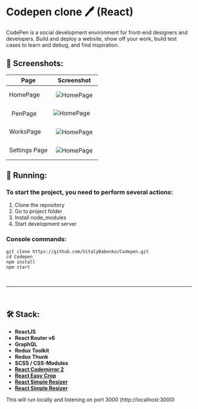 # Codepen clone 🖊 (React)

 CodePen is a social development environment for front-end designers and developers. Build and deploy a website, show off your work, build test cases to learn and debug, and find inspiration.

## 📸 Screenshots:

<table>
  <thead >
    <tr>
      <th style='text-align:center' >Page</th>
      <th style='text-align:center' >Screenshot</th>
    </tr>
  </thead>
  <tbody>
    <tr>
      <td>HomePage</td>
      <td style='padding: 15px'><img src="https://github.com/VitalyBabenko/CodePen/blob/main/src/assets/screenshots/HomePage.png?raw=true" alt="HomePage" ></td>
    </tr>
    <tr>
      <td style='padding: 15px' >PenPage</td>
      <td><img src="https://github.com/VitalyBabenko/CodePen/blob/main/src/assets/screenshots/PenPage.png?raw=true" alt="HomePage" ></td>
    </tr>
    <tr>
      <td>WorksPage</td>
      <td style='padding: 15px' ><img src="https://github.com/VitalyBabenko/CodePen/blob/main/src/assets/screenshots/WorksPage.png?raw=true" alt="HomePage" ></td>
    </tr>
    <tr>
      <td>Settings Page</td>
      <td style='padding: 15px' ><img src="https://github.com/VitalyBabenko/CodePen/blob/main/src/assets/screenshots/SettingsPage.png?raw=true" alt="HomePage" ></td>
    </tr>
  </tbody>
</table>

## 🏃 Running:

### To start the project, you need to perform several actions:

1. Сlone the repository
2. Go to project folder
3. Install node_modules
4. Start development server


### Console commands:
```
git clone https://github.com/VitalyBabenko/Codepen.git
cd Codepen
npm install
npm start
```
<br/>

---

<br/>

## 🛠 Stack:

- **ReactJS**
- **React Router v6**
- **GraphQL**
- **Redux Toolkit**
- **Redux Thunk**
- **SCSS / CSS-Modules**
- **[React Codemirror 2](https://www.npmjs.com/package/react-codemirror2)**
- **[React Easy Crop](https://www.npmjs.com/package/react-easy-crop)**
- **[React Simple Resizer](https://www.npmjs.com/package/react-simple-resizer)**
- **[React Simple Resizer](https://www.npmjs.com/package/react-simple-resizer)**


This will run locally and listening on port 3000 (http://localhost:3000)
